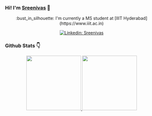 

  
###  Hi! I'm [Sreenivas](https://github.com/ks716) 👋 

<center>
:bust_in_silhouette: I'm currently a MS student at [IIIT Hyderabad](https://www.iiit.ac.in) 

[![Linkedin: Sreenivas](https://img.shields.io/badge/LinkedIn-Sreenivas-blue?style=flat-square&logo=Linkedin&logoColor=white&link=https://www.linkedin.com/in/kanaparthy-sreenivas-544944111/)](https://www.linkedin.com/in/kanaparthy-sreenivas-544944111/)
</center>

### Github Stats :point_down:

<p align="center">
<a href="https://github.com/ks716">
  <img height="180em" src="https://github-readme-stats-eight-theta.vercel.app/api?username=ks716&show_icons=true&theme=vue&include_all_commits=true&count_private=true"/>
  <img height="180em" src="https://github-readme-stats-eight-theta.vercel.app/api/top-langs/?username=ks716&layout=compact&langs_count=8&theme=vue&count_private=true"/>
</a>
</p>
